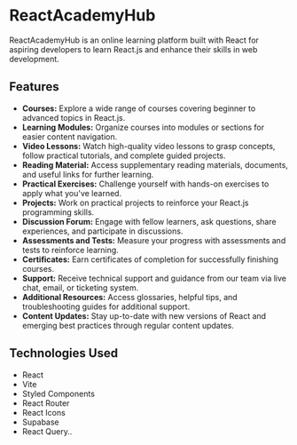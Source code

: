 # ReactAcademyHub

ReactAcademyHub is an online learning platform built with React for aspiring developers to learn React.js and enhance their skills in web development.

## Features

- **Courses:** Explore a wide range of courses covering beginner to advanced topics in React.js.
- **Learning Modules:** Organize courses into modules or sections for easier content navigation.
- **Video Lessons:** Watch high-quality video lessons to grasp concepts, follow practical tutorials, and complete guided projects.
- **Reading Material:** Access supplementary reading materials, documents, and useful links for further learning.
- **Practical Exercises:** Challenge yourself with hands-on exercises to apply what you've learned.
- **Projects:** Work on practical projects to reinforce your React.js programming skills.
- **Discussion Forum:** Engage with fellow learners, ask questions, share experiences, and participate in discussions.
- **Assessments and Tests:** Measure your progress with assessments and tests to reinforce learning.
- **Certificates:** Earn certificates of completion for successfully finishing courses.
- **Support:** Receive technical support and guidance from our team via live chat, email, or ticketing system.
- **Additional Resources:** Access glossaries, helpful tips, and troubleshooting guides for additional support.
- **Content Updates:** Stay up-to-date with new versions of React and emerging best practices through regular content updates.

## Technologies Used

- React
- Vite
- Styled Components
- React Router
- React Icons
- Supabase
- React Query..
